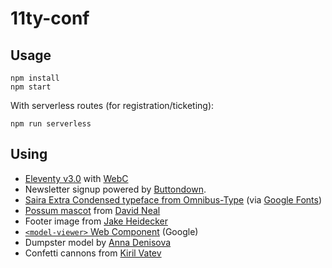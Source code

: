 # 11ty-conf

## Usage

```
npm install
npm start
```

With serverless routes (for registration/ticketing):

```
npm run serverless
```

## Using

* [Eleventy v3.0](https://www.11ty.dev/) with [WebC](https://www.11ty.dev/docs/languages/webc/)
* Newsletter signup powered by [Buttondown](https://buttondown.email/).
* [Saira Extra Condensed typeface from Omnibus-Type](https://www.omnibus-type.com/fonts/saira-extra-condensed/) (via [Google Fonts](https://fonts.google.com/specimen/Saira+Extra+Condensed))
* [Possum mascot](https://www.11ty.dev/blog/mascot-david/) from [David Neal](https://reverentgeek.com/about/)
* Footer image from [Jake Heidecker](https://unsplash.com/photos/green-trash-bin-beside-brown-building-Hp0P67o2EK4)
* [`<model-viewer>` Web Component](https://modelviewer.dev/) (Google)
* Dumpster model by [Anna Denisova](https://sketchfab.com/3d-models/low-poly-dumpsters-b9ec48bea3544743a72590a979c68a63)
* Confetti cannons from [Kiril Vatev](https://github.com/catdad/canvas-confetti)